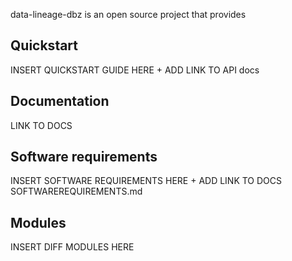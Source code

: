 data-lineage-dbz is an open source project that provides 

## Quickstart
INSERT QUICKSTART GUIDE HERE + ADD LINK TO API docs

## Documentation
LINK TO DOCS

## Software requirements
INSERT SOFTWARE REQUIREMENTS HERE + ADD LINK TO DOCS SOFTWAREREQUIREMENTS.md

## Modules
INSERT DIFF MODULES HERE

